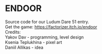 # ENDOOR
Source code for our Ludum Dare 51 entry. <br />
Get the game: https://factorizer.itch.io/endoor <br />
Credits: <br />
Yakov Dav - programming, level design <br />
Ksenia Teplukhina - pixel art <br />
Daniil Allikas - idea
